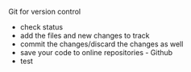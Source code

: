 Git for version control

- check status
- add the files and new changes to track
- commit the changes/discard the changes as well
- save your code to online repositories - Github
- test